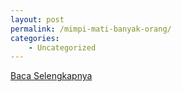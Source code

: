 ```yaml
---
layout: post
permalink: /mimpi-mati-banyak-orang/
categories:
    - Uncategorized
---
```


[Baca Selengkapnya](/02)